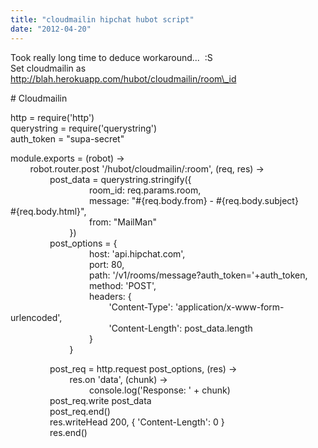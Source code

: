 ```yaml
---
title: "cloudmailin hipchat hubot script"
date: "2012-04-20"
---
```


  

Took really long time to deduce workaround...  :S  
Set cloudmailin as  
http://blah.herokuapp.com/hubot/cloudmailin/room\_id  
  
  
\# Cloudmailin  
  
http = require('http')  
querystring = require('querystring')  
auth\_token = "supa-secret"  
  
module.exports = (robot) ->  
        robot.router.post '/hubot/cloudmailin/:room', (req, res) ->  
                post\_data = querystring.stringify({  
                                room\_id: req.params.room,  
                                message: "#{req.body.from} - #{req.body.subject}<br>#{req.body.html}",  
                                from: "MailMan"  
                        })  
                post\_options = {  
                                host: 'api.hipchat.com',  
                                port: 80,  
                                path: '/v1/rooms/message?auth\_token='+auth\_token,  
                                method: 'POST',  
                                headers: {  
                                        'Content-Type': 'application/x-www-form-urlencoded',  
                                        'Content-Length': post\_data.length  
                                }  
                        }  
  
                post\_req = http.request post\_options, (res) ->  
                        res.on 'data', (chunk) ->  
                                console.log('Response: ' + chunk)  
                post\_req.write post\_data  
                post\_req.end()  
                res.writeHead 200, { 'Content-Length': 0 }  
                res.end()
